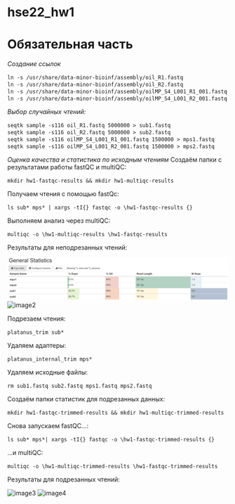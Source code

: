 # hse22_hw1
# Обязательная часть
*Создание ссылок*
```
ln -s /usr/share/data-minor-bioinf/assembly/oil_R1.fastq
ln -s /usr/share/data-minor-bioinf/assembly/oil_R2.fastq
ln -s /usr/share/data-minor-bioinf/assembly/oilMP_S4_L001_R1_001.fastq
ln -s /usr/share/data-minor-bioinf/assembly/oilMP_S4_L001_R2_001.fastq
```
*Выбор случайных чтений:*
```
seqtk sample -s116 oil_R1.fastq 5000000 > sub1.fastq
seqtk sample -s116 oil_R2.fastq 5000000 > sub2.fastq
seqtk sample -s116 oilMP_S4_L001_R1_001.fastq 1500000 > mps1.fastq
seqtk sample -s116 oilMP_S4_L001_R2_001.fastq 1500000 > mps2.fastq
```
*Оценка качества и статистика по исходным чтениям*
Создаём папки с результатами работы fastQC и multiQC:  
```
mkdir hw1-fastqc-results && mkdir hw1-multiqc-results
```
Получаем чтения с помощью fastQc:
```
ls sub* mps* | xargs -tI{} fastqc -o \hw1-fastqc-results {}

```
Выполняем анализ через multiQC:
```
multiqc -o \hw1-multiqc-results \hw1-fastqc-results
```
Результаты для неподрезанных чтений:

![image1](https://github.com/whiteroomlz/hse22_hw1/blob/images/non-trimmed-general-report.png)
![image2](https://github.com/whiteroomlz/hse22_hw1/blob/images/non-trimmed-sequence-quality-scores.png)

Подрезаем чтения:
```
platanus_trim sub*
```
Удаляем адаптеры:
```
platanus_internal_trim mps*
```
Удаляем исходные файлы:
```
rm sub1.fastq sub2.fastq mps1.fastq mps2.fastq
```
Создаём папки статистик для подрезанных данных:
```
mkdir hw1-fastqc-trimmed-results && mkdir hw1-multiqc-trimmed-results
```
Снова запускаем fastQC...:
```
ls sub* mps*| xargs -tI{} fastqc -o \hw1-fastqc-trimmed-results {}
```
...и multiQC:
```
multiqc -o \hw1-multiqc-trimmed-results \hw1-fastqc-trimmed-results
```
Результаты для подрезанных чтений:

![image3](https://github.com/whiteroomlz/hse22_hw1/blob/images/trimmed-general-report.png)
![image4](https://github.com/whiteroomlz/hse22_hw1/blob/images/trimmed-sequence-quality-scores.png)
